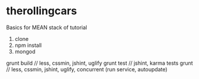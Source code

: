 # therollingcars

Basics for MEAN stack of tutorial

1. clone
2. npm install
3. mongod

grunt build   // less, cssmin, jshint, uglify
grunt test    // jshint, karma tests
grunt 		  // less, cssmin, jshint, uglify, concurrent (run service, autoupdate)